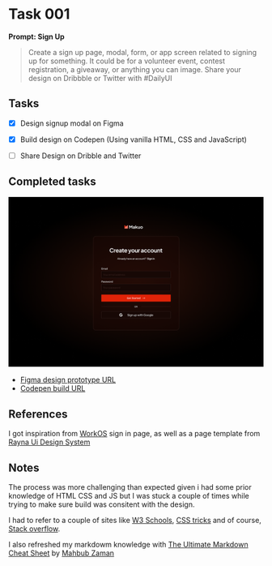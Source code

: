 # Task 001



**Prompt: Sign Up**

>Create a sign up page, modal, form, or app screen related to signing up for something. It could be for a volunteer event, contest registration, a giveaway, or anything you can image.
>Share your design on Dribbble or Twitter with #DailyUI


## Tasks
- [x]  Design signup modal on Figma
- [x]  Build design on Codepen (Using vanilla HTML, CSS and JavaScript)
- [ ]  Share Design on Dribble and Twitter


## Completed tasks
![An image of a signup page designed as part of a UI design and code challenge](images/001_Sign_up.png)

- [Figma design prototype URL](https://www.figma.com/proto/7QRpWdER7fWJe4tI8eOejn/100-Days-UI-challenge?page-id=0%3A1&type=design&node-id=1-13&viewport=904%2C688%2C0.41&t=DSkR709YBUIM69s8-1&scaling=min-zoom&starting-point-node-id=1%3A13&mode=design)
- [Codepen build URL](https://codepen.io/dum3bi/full/abxQRKE)



## References

I got inspiration from [WorkOS](https://dashboard.workos.com/signin) sign in page, as well as a page template from [Rayna Ui Design System](https://www.raynaui.com/)


## Notes

The process was more challenging than expected given i had some prior knowledge of HTML CSS and JS but I was stuck a couple of times while trying to make sure build was consitent with the design.

I had to refer to a couple of sites like [W3 Schools](https://www.w3schools.com/), [CSS tricks](https://css-tricks.com/) and of course, [Stack overflow](https://stackoverflow.com).

I also refreshed my markdowm knowledge with [The Ultimate Markdown Cheat Sheet](https://github.com/lifeparticle/Markdown-Cheatsheet) by [Mahbub Zaman](https://github.com/lifeparticle)